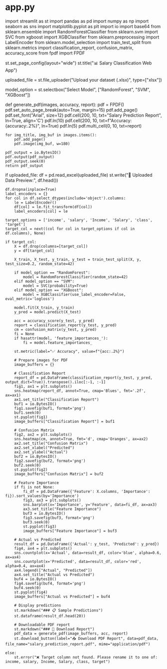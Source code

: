 # app.py

import streamlit as st
import pandas as pd
import numpy as np
import seaborn as sns
import matplotlib.pyplot as plt
import io
import base64
from sklearn.ensemble import RandomForestClassifier
from sklearn.svm import SVC
from xgboost import XGBClassifier
from sklearn.preprocessing import LabelEncoder
from sklearn.model_selection import train_test_split
from sklearn.metrics import classification_report, confusion_matrix, accuracy_score
from fpdf import FPDF

st.set_page_config(layout="wide")
st.title("📊 Salary Classification Web App")

uploaded_file = st.file_uploader("Upload your dataset (.xlsx)", type=["xlsx"])

model_option = st.selectbox("Select Model", ["RandomForest", "SVM", "XGBoost"])

def generate_pdf(images, accuracy, report):
    pdf = FPDF()
    pdf.set_auto_page_break(auto=True, margin=15)
    pdf.add_page()
    pdf.set_font("Arial", size=12)
    pdf.cell(200, 10, txt="Salary Prediction Report", ln=True, align='C')
    pdf.ln(10)
    pdf.cell(200, 10, txt=f"Accuracy: {accuracy:.2%}", ln=True)
    pdf.ln(5)
    pdf.multi_cell(0, 10, txt=report)

    for img_title, img_buf in images.items():
        pdf.add_page()
        pdf.image(img_buf, w=180)

    pdf_output = io.BytesIO()
    pdf.output(pdf_output)
    pdf_output.seek(0)
    return pdf_output

if uploaded_file:
    df = pd.read_excel(uploaded_file)
    st.write("📁 Uploaded Data Preview:", df.head())

    df.dropna(inplace=True)
    label_encoders = {}
    for col in df.select_dtypes(include='object').columns:
        le = LabelEncoder()
        df[col] = le.fit_transform(df[col])
        label_encoders[col] = le

    target_options = ['income', 'salary', 'Income', 'Salary', 'class', 'target']
    target_col = next((col for col in target_options if col in df.columns), None)

    if target_col:
        X = df.drop(columns=[target_col])
        y = df[target_col]

        X_train, X_test, y_train, y_test = train_test_split(X, y, test_size=0.2, random_state=42)

        if model_option == "RandomForest":
            model = RandomForestClassifier(random_state=42)
        elif model_option == "SVM":
            model = SVC(probability=True)
        elif model_option == "XGBoost":
            model = XGBClassifier(use_label_encoder=False, eval_metric='logloss')

        model.fit(X_train, y_train)
        y_pred = model.predict(X_test)

        acc = accuracy_score(y_test, y_pred)
        report = classification_report(y_test, y_pred)
        cm = confusion_matrix(y_test, y_pred)
        fi = None
        if hasattr(model, 'feature_importances_'):
            fi = model.feature_importances_

        st.metric(label="✅ Accuracy", value=f"{acc:.2%}")

        # Prepare images for PDF
        image_buffers = {}

        # Classification Report
        report_df = pd.DataFrame(classification_report(y_test, y_pred, output_dict=True)).transpose().iloc[:-1, :-1]
        fig1, ax1 = plt.subplots()
        sns.heatmap(report_df, annot=True, cmap='Blues', fmt='.2f', ax=ax1)
        ax1.set_title("Classification Report")
        buf1 = io.BytesIO()
        fig1.savefig(buf1, format='png')
        buf1.seek(0)
        st.pyplot(fig1)
        image_buffers["Classification Report"] = buf1

        # Confusion Matrix
        fig2, ax2 = plt.subplots()
        sns.heatmap(cm, annot=True, fmt='d', cmap='Oranges', ax=ax2)
        ax2.set_title("Confusion Matrix")
        ax2.set_xlabel("Predicted")
        ax2.set_ylabel("Actual")
        buf2 = io.BytesIO()
        fig2.savefig(buf2, format='png')
        buf2.seek(0)
        st.pyplot(fig2)
        image_buffers["Confusion Matrix"] = buf2

        # Feature Importance
        if fi is not None:
            fi_df = pd.DataFrame({'Feature': X.columns, 'Importance': fi}).sort_values(by='Importance')
            fig3, ax3 = plt.subplots()
            sns.barplot(x='Importance', y='Feature', data=fi_df, ax=ax3)
            ax3.set_title("Feature Importance")
            buf3 = io.BytesIO()
            fig3.savefig(buf3, format='png')
            buf3.seek(0)
            st.pyplot(fig3)
            image_buffers["Feature Importance"] = buf3

        # Actual vs Predicted
        result_df = pd.DataFrame({'Actual': y_test, 'Predicted': y_pred})
        fig4, ax4 = plt.subplots()
        sns.countplot(x='Actual', data=result_df, color='blue', alpha=0.6, ax=ax4)
        sns.countplot(x='Predicted', data=result_df, color='red', alpha=0.4, ax=ax4)
        ax4.legend(["Actual", "Predicted"])
        ax4.set_title("Actual vs Predicted")
        buf4 = io.BytesIO()
        fig4.savefig(buf4, format='png')
        buf4.seek(0)
        st.pyplot(fig4)
        image_buffers["Actual vs Predicted"] = buf4

        # Display predictions
        st.markdown("### 📋 Sample Predictions")
        st.dataframe(result_df.head(20))

        # Downloadable PDF report
        st.markdown("### 📄 Download Report")
        pdf_data = generate_pdf(image_buffers, acc, report)
        st.download_button(label="📥 Download PDF Report", data=pdf_data, file_name="salary_prediction_report.pdf", mime="application/pdf")

    else:
        st.error("❌ Target column not found. Please rename it to one of: income, salary, Income, Salary, class, target")
